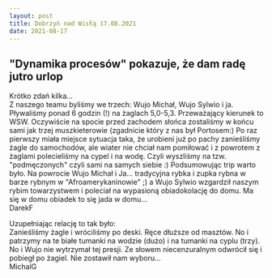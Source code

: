 ```yaml
---
layout: post
title: Dobrzyń nad Wisłą 17.08.2021
date: 2021-08-17
---
```


## "Dynamika procesów" pokazuje, że dam radę jutro urlop  

Krótko zdań kilka...  
Z naszego teamu byliśmy we trzech: Wujo Michał, Wujo Sylwio i ja.
Pływaliśmy ponad 6 godzin (!) na żaglach 5,0-5,3. Przeważający kierunek to WSW.
Oczywiście na spocie przed zachodem słońca zostaliśmy w końcu sami jak trzej muszkieterowie
(zgadnicie który z nas był Portosem:) Po raz pierwszy miała miejsce sytuacja taka, że 
urobieni już po pachy zanieśliśmy żagle do samochodów, ale wiater nie chciał nam pomiłować
i z powrotem z żaglami polecieliśmy na cypel i na wodę. Czyli wyszliśmy na tzw. "podmęczonych"
czyli sami na samych siebie :) Podsumowując trip warto było.
Na powrocie Wujo Michał i Ja... tradycyjna rybka i zupka rybna w barze rybnym w "Afroamerykaninowie" ;)
a Wujo Sylwio wzgardził naszym rybim towarzystwem i poleciał na wypasioną obiadokolację do domu.
Ma się w domu obiadek to się jada w domu...  
DarekF  

Uzupełniając relację to tak było:  
Zanieśliśmy żagle i wróciliśmy po deski. Ręce dłuższe od masztów. 
No i patrzymy na te białe tumanki na wodzie (dużo) i na tumanki na cyplu (trzy). 
No i Wujo nie wytrzymał tej presji. Ze słowem niecenzuralnym odwrócił się i pobiegł po żagiel. 
Nie zostawił nam wyboru...  
MichalG